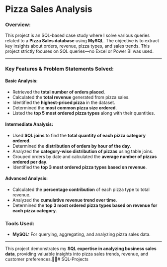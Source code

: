 # **Pizza Sales Analysis** 

### **Overview:**  
This project is an SQL-based case study where I solve various queries related to a **Pizza Sales database** using **MySQL**. The objective is to extract key insights about orders, revenue, pizza types, and sales trends. This project strictly focuses on SQL queries—no Excel or Power BI was used.  

---

### **Key Features & Problem Statements Solved:**  

#### **Basic Analysis:**  
- Retrieved the **total number of orders placed**.  
- Calculated the **total revenue** generated from pizza sales.  
- Identified the **highest-priced pizza** in the dataset.  
- Determined the **most common pizza size ordered**.  
- Listed the **top 5 most ordered pizza types** along with their quantities.  

#### **Intermediate Analysis:**  
- Used **SQL joins** to find the **total quantity of each pizza category ordered**.  
- Determined the **distribution of orders by hour of the day**.  
- Analyzed the **category-wise distribution of pizzas** using table joins.  
- Grouped orders by date and calculated the **average number of pizzas ordered per day**.  
- Identified the **top 3 most ordered pizza types based on revenue**.  

#### **Advanced Analysis:**  
- Calculated the **percentage contribution** of each pizza type to total revenue.  
- Analyzed the **cumulative revenue trend over time**.  
- Determined the **top 3 most ordered pizza types based on revenue for each pizza category**.  

### **Tools Used:**  
- **MySQL:** For querying, aggregating, and analyzing pizza sales data.  

---

This project demonstrates my **SQL expertise in analyzing business sales data**, providing valuable insights into pizza sales trends, revenue, and customer preferences.🍕🚀# SQL-Projects
